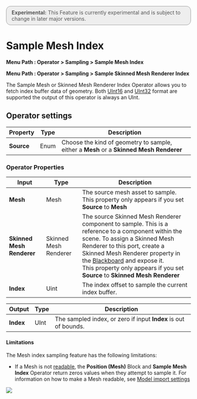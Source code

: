 <div style="border: solid 1px #999; border-radius:12px; background-color:#EEE; padding: 8px; padding-left:14px; color: #555; font-size:14px;"><b>Experimental:</b> This Feature is currently experimental and is subject to change in later major versions.</div>

# Sample Mesh Index

**Menu Path : Operator > Sampling > Sample Mesh Index**

**Menu Path : Operator > Sampling > Sample Skinned Mesh Renderer Index**

The Sample Mesh or Skinned Mesh Renderer Index Operator allows you to fetch index buffer data of geometry. Both [UInt16](https://docs.unity3d.com/ScriptReference/ModelImporterIndexFormat.UInt16.html) and [UInt32](https://docs.unity3d.com/ScriptReference/ModelImporterIndexFormat.UInt32.html) format are supported the output of this operator is always an UInt.

## Operator settings

| **Property** | **Type** | **Description**                                              |
| ------------ | -------- | ------------------------------------------------------------ |
| **Source**   | Enum     | Choose the kind of geometry to sample, either a **Mesh** or a **Skinned Mesh Renderer** |

### Operator Properties

| **Input**                 | **Type**              | **Description**                                              |
| ------------------------- | --------------------- | ------------------------------------------------------------ |
| **Mesh**                  | Mesh                  | The source mesh asset to sample.<br/>This property only appears if you set **Source** to **Mesh** |
| **Skinned Mesh Renderer** | Skinned Mesh Renderer | The source Skinned Mesh Renderer component to sample. This is a reference to a component within the scene. To assign a Skinned Mesh Renderer to this port, create a Skinned Mesh Renderer property in the [Blackboard](Blackboard.md) and expose it.<br/>This property only appears if you set **Source** to **Skinned Mesh Renderer** |
| **Index**                 | Uint                  | The index offset to sample the current index buffer.         |

| **Output** | **Type** | **Description**                                              |
| ---------- | -------- | ------------------------------------------------------------ |
| **Index**  | UInt     | The sampled index, or zero if input **Index** is out of bounds. |

#### Limitations

The Mesh index sampling feature has the following limitations:

- If a Mesh is not [readable](https://docs.unity3d.com/ScriptReference/Mesh-isReadable.html), the **Position (Mesh)** Block and **Sample Mesh Index** Operator return zeros values when they attempt to sample it. For information on how to make a Mesh readable, see [Model import settings](https://docs.unity3d.com/Manual/FBXImporter-Model.html)

![](Images/ReadWrite.png)
